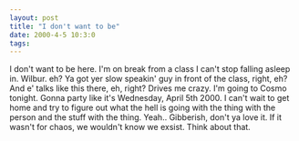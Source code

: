 ```yaml
---
layout: post
title: "I don't want to be"
date: 2000-4-5 10:3:0
tags: 
---
```


I don't want to be here. I'm on break from a class I can't stop falling asleep in. Wilbur. eh? Ya got yer slow speakin' guy in front of the class, right, eh? And e' talks like this there, eh, right? Drives me crazy. I'm going to Cosmo tonight. Gonna party like it's Wednesday, April 5th 2000. I can't wait to get home and try to figure out what the hell is going with the thing with the person and the stuff with the thing. Yeah.. Gibberish, don't ya love it. If it wasn't for chaos, we wouldn't know we exsist. Think about that.

